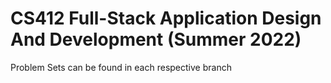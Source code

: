 # CS412 Full-Stack Application Design And Development (Summer 2022)
Problem Sets can be found in each respective branch
